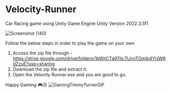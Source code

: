 # Velocity-Runner

Car Racing game using Unity Game Engine
Unity Version 2022.3.5f1

![Screenshot (140)](https://github.com/rashmika0834/Velocity-Runner/assets/64023498/a36f5081-c8a3-41a6-a609-99c219a128d0)

Follow the below steps in order to play the game on your own
  1. Access the zip file through - https://drive.google.com/drive/folders/1bWjtCTa97iIc7IJcnTOmib4YUW6dZzuE?usp=sharing
  2. Download the zip file and extract it.
  3. Open the Velocity Runner.exe and you are good to go.

Happy Gaming 🎮😙
![GamingTimmyTurnerGIF](https://github.com/rashmika0834/Velocity-Runner/assets/64023498/2a3cebcf-5bf2-49d9-ba97-feec2d2839c8)
